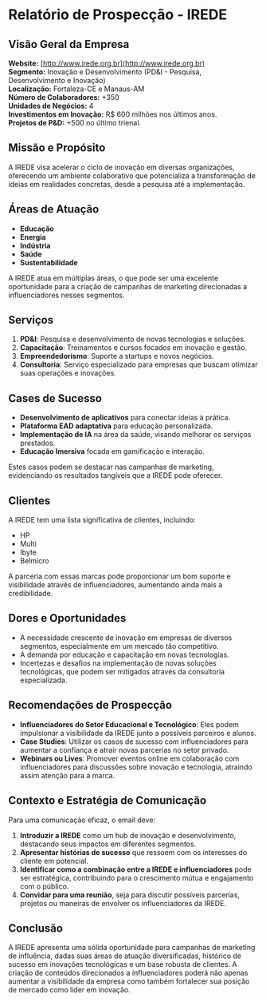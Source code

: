 # Relatório de Prospecção - IREDE

## Visão Geral da Empresa
**Website:** [http://www.irede.org.br](http://www.irede.org.br)  
**Segmento:** Inovação e Desenvolvimento (PD&I - Pesquisa, Desenvolvimento e Inovação)  
**Localização:** Fortaleza-CE e Manaus-AM  
**Número de Colaboradores:** +350  
**Unidades de Negócios:** 4  
**Investimentos em Inovação:** R$ 600 milhões nos últimos anos.  
**Projetos de P&D:** +500 no último trienal.  

## Missão e Propósito
A IREDE visa acelerar o ciclo de inovação em diversas organizações, oferecendo um ambiente colaborativo que potencializa a transformação de ideias em realidades concretas, desde a pesquisa até a implementação.

## Áreas de Atuação
- **Educação**
- **Energia**
- **Indústria**
- **Saúde**
- **Sustentabilidade**

A IREDE atua em múltiplas áreas, o que pode ser uma excelente oportunidade para a criação de campanhas de marketing direcionadas a influenciadores nesses segmentos.

## Serviços
1. **PD&I**: Pesquisa e desenvolvimento de novas tecnologias e soluções.
2. **Capacitação**: Treinamentos e cursos focados em inovação e gestão.
3. **Empreendedorismo**: Suporte a startups e novos negócios.
4. **Consultoria**: Serviço especializado para empresas que buscam otimizar suas operações e inovações.

## Cases de Sucesso
- **Desenvolvimento de aplicativos** para conectar ideias à prática.
- **Plataforma EAD adaptativa** para educação personalizada.
- **Implementação de IA** na área da saúde, visando melhorar os serviços prestados.
- **Educação Imersiva** focada em gamificação e interação.

Estes casos podem se destacar nas campanhas de marketing, evidenciando os resultados tangíveis que a IREDE pode oferecer.

## Clientes
A IREDE tem uma lista significativa de clientes, incluindo:
- HP
- Multi
- Ibyte
- Belmicro

A parceria com essas marcas pode proporcionar um bom suporte e visibilidade através de influenciadores, aumentando ainda mais a credibilidade.

## Dores e Oportunidades
- A necessidade crescente de inovação em empresas de diversos segmentos, especialmente em um mercado tão competitivo.
- A demanda por educação e capacitação em novas tecnologias.
- Incertezas e desafios na implementação de novas soluções tecnológicas, que podem ser mitigados através da consultoria especializada.
  
## Recomendações de Prospecção
- **Influenciadores do Setor Educacional e Tecnológico**: Eles podem impulsionar a visibilidade da IREDE junto a possíveis parceiros e alunos.
- **Case Studies**: Utilizar os casos de sucesso com influenciadores para aumentar a confiança e atrair novas parcerias no setor privado.
- **Webinars ou Lives**: Promover eventos online em colaboração com influenciadores para discussões sobre inovação e tecnologia, atraindo assim atenção para a marca.

## Contexto e Estratégia de Comunicação
Para uma comunicação eficaz, o email deve:

1. **Introduzir a IREDE** como um hub de inovação e desenvolvimento, destacando seus impactos em diferentes segmentos.
2. **Apresentar histórias de sucesso** que ressoem com os interesses do cliente em potencial.
3. **Identificar como a combinação entre a IREDE e influenciadores** pode ser estratégica, contribuindo para o crescimento mútua e engajamento com o público.
4. **Convidar para uma reunião**, seja para discutir possíveis parcerias, projetos ou maneiras de envolver os influenciadores da IREDE.

## Conclusão
A IREDE apresenta uma sólida oportunidade para campanhas de marketing de influência, dadas suas áreas de atuação diversificadas, histórico de sucesso em inovações tecnológicas e um base robusta de clientes. A criação de conteúdos direcionados a influenciadores poderá não apenas aumentar a visibilidade da empresa como também fortalecer sua posição de mercado como líder em inovação.